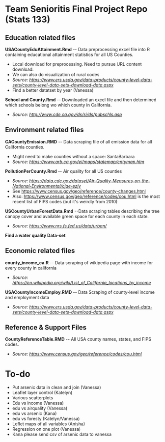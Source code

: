 # Team Senioritis Final Project Repo (Stats 133)

## Education related files

**USACountyEduAttainment.Rmd** -- Data preprocessing excel file into R containing educational attainment statistics for all US Counties.
 * Local download for preprocessing. Need to pursue URL content download.
 * We can also do visualization of rural codes
 * *Source: https://www.ers.usda.gov/data-products/county-level-data-sets/county-level-data-sets-download-data.aspx*
 * Find a better datatset by year (Vanessa)

**School and County.Rmd** -- Downloaded an excel file and then determined which schools belong wo which county in California. 
 * *Source: http://www.cde.ca.gov/ds/si/ds/pubschls.asp*
 
## Environment related files 

**CACountyEmission.RMD** -- Data scraping file of all emission data for all California counties.
  * Might need to make counties without a space: SantaBarbara
  * *Source: https://www.arb.ca.gov/ei/maps/statemap/cntymap.htm*
  
**PollutionPerCounty.Rmd** -- Air quality for all US counties
 * *Source: https://data.cdc.gov/dataset/Air-Quality-Measures-on-the-National-Environmental/cjae-szjv*
 * See https://www.census.gov/geo/reference/county-changes.html
 * Also: https://www.census.gov/geo/reference/codes/cou.html is the most recent list of FIPS codes (but it's weirdly from 2010)


**USCountyUrbanForestData.Rmd** --Data scraping tables describing the tree canopy cover and available green space for each county in each state. 
  * *Source: https://www.nrs.fs.fed.us/data/urban/*

  
**Find a water quality Data-set** 

## Economic related files 

**county_income_ca.R** -- Data scraping of wikipedia page with income for every county in california
 * *Source: https://en.wikipedia.org/wiki/List_of_California_locations_by_income*

**USACountyIncomeEmploy.RMD** -- Data Scraping of county-level income and employment data
 * *Source: https://www.ers.usda.gov/data-products/county-level-data-sets/county-level-data-sets-download-data.aspx*
 

## Reference & Support Files

**CountyReferenceTable.RMD** -- All USA county names, states, and FIPS codes.
 * *Source: https://www.census.gov/geo/reference/codes/cou.html*
 
# To-do
* Put arsenic data in clean and join (Vanessa)
* Leaflet layer control (Katelyn)
* Various scatterplots 
 * Edu vs income (Vanessa)
 * edu vs airquality (Vanessa)
 * edu vs arsenic (Kana)
 * edu vs foresty (Katelyn/Vanessa)
* Leflet maps of all variables (Anisha)
* Regression on one plot (Vanessa)
* Kana please send csv of arsenic data to vanessa 

